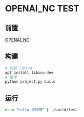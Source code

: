 # OPENAI_NC TEST

## 前置

[OPENAI_NC](../openai_nc/README.md)

## 构建

```bash
# 安装 libicu
apt install libicu-dev
# 编译
python project.py build
```

## 运行

```bash
echo "hello 你好呀" | ./build/test
```
